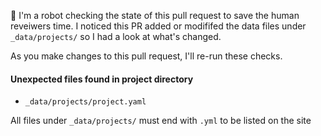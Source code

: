 <!-- PULL REQUEST ANALYZER GITHUB ACTION -->

:wave: I'm a robot checking the state of this pull request to save the human reveiwers time. I noticed this PR added or modififed the data files under `_data/projects/` so I had a look at what's changed.

As you make changes to this pull request, I'll re-run these checks.

#### Unexpected files found in project directory

 - `_data/projects/project.yaml`

All files under `_data/projects/` must end with `.yml` to be listed on the site
